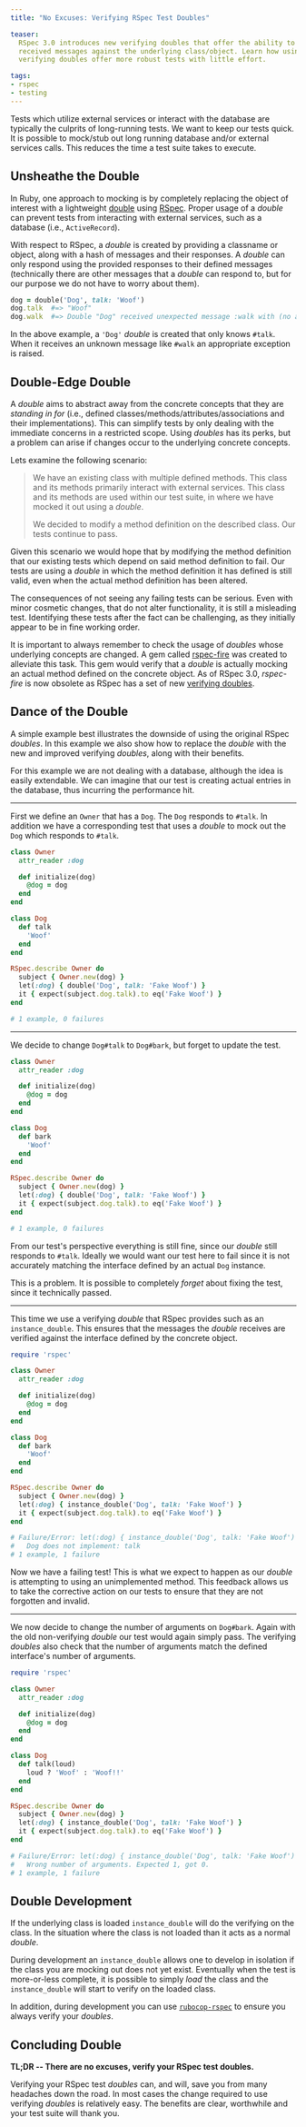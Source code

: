```yaml
---
title: "No Excuses: Verifying RSpec Test Doubles"

teaser:
  RSpec 3.0 introduces new verifying doubles that offer the ability to verify
  received messages against the underlying class/object. Learn how using
  verifying doubles offer more robust tests with little effort.

tags:
- rspec
- testing
---
```


Tests which utilize external services or interact with the database are typically the culprits of long-running tests. We want to keep our tests quick. It is possible to mock/stub out long running database and/or external services calls. This reduces the time a test suite takes to execute.

## Unsheathe the Double

In Ruby, one approach to mocking is by completely replacing the object of interest with a lightweight [double](http://www.rubydoc.info/gems/rspec-mocks/frames#Test_Doubles) using [RSpec](http://rspec.info/). Proper usage of a *double* can prevent tests from interacting with external services, such as a database (i.e., `ActiveRecord`).

With respect to RSpec, a *double* is created by providing a classname or object, along with a hash of messages and their responses. A *double* can only respond using the provided responses to their defined messages (technically there are other messages that a *double* can respond to, but for our purpose we do not have to worry about them).

```ruby
dog = double('Dog', talk: 'Woof')
dog.talk  #=> "Woof"
dog.walk  #=> Double "Dog" received unexpected message :walk with (no args)
```

In the above example, a `'Dog'` *double* is created that only knows `#talk`. When it receives an unknown message like `#walk` an appropriate exception is raised.

## Double-Edge Double
A *double* aims to abstract away from the concrete concepts that they are *standing in for* (i.e., defined classes/methods/attributes/associations and their implementations). This can simplify tests by only dealing with the immediate concerns in a restricted scope. Using *doubles* has its perks, but a problem can arise if changes occur to the underlying concrete concepts.

Lets examine the following scenario:

> We have an existing class with multiple defined methods. This class and its methods primarily interact with external services. This class and its methods are used within our test suite, in where we have mocked it out using a *double*.
>
>We decided to modify a method definition on the described class. Our tests continue to pass.

Given this scenario we would hope that by modifying the method definition that our existing tests which depend on said method definition to fail. Our tests are using a *double* in which the method definition it has defined is still valid, even when the actual method definition has been altered.

The consequences of not seeing any failing tests can be serious. Even with minor cosmetic changes, that do not alter functionality, it is still a misleading test. Identifying these tests after the fact can be challenging, as they initially appear to be in fine working order.

It is important to always remember to check the usage of *doubles* whose underlying concepts are changed. A gem called [rspec-fire](https://github.com/xaviershay/rspec-fire) was created to alleviate this task. This gem would verify that a *double* is actually mocking an actual method defined on the concrete object. As of RSpec 3.0, *rspec-fire* is now obsolete as RSpec has a set of new [verifying doubles](https://relishapp.com/rspec/rspec-mocks/v/3-0/docs/verifying-doubles).

## Dance of the Double

A simple example best illustrates the downside of using the original RSpec *doubles*. In this example we also show how to replace the *double* with the new and improved verifying *doubles*, along with their benefits.

For this example we are not dealing with a database, although the idea is easily extendable. We can imagine that our test is creating actual entries in the database, thus incurring the performance hit.

-----

First we define an `Owner` that has a `Dog`. The `Dog` responds to `#talk`. In addition we have a corresponding test that uses a *double* to mock out the `Dog` which responds to `#talk`.

```ruby
class Owner
  attr_reader :dog

  def initialize(dog)
    @dog = dog
  end
end

class Dog
  def talk
    'Woof'
  end
end

RSpec.describe Owner do
  subject { Owner.new(dog) }
  let(:dog) { double('Dog', talk: 'Fake Woof') }
  it { expect(subject.dog.talk).to eq('Fake Woof') }
end

# 1 example, 0 failures
```

-----

We decide to change `Dog#talk` to `Dog#bark`, but forget to update the test.

```ruby
class Owner
  attr_reader :dog

  def initialize(dog)
    @dog = dog
  end
end

class Dog
  def bark
    'Woof'
  end
end

RSpec.describe Owner do
  subject { Owner.new(dog) }
  let(:dog) { double('Dog', talk: 'Fake Woof') }
  it { expect(subject.dog.talk).to eq('Fake Woof') }
end

# 1 example, 0 failures
```

From our test's perspective everything is still fine, since our *double* still responds to `#talk`. Ideally we would want our test here to fail since it is not accurately matching the interface defined by an actual `Dog` instance.

This is a problem. It is possible to completely *forget* about fixing the test, since it technically passed.

-----

This time we use a verifying *double* that RSpec provides such as an `instance_double`. This ensures that the messages the *double* receives are verified against the interface defined by the concrete object.

```ruby
require 'rspec'

class Owner
  attr_reader :dog

  def initialize(dog)
    @dog = dog
  end
end

class Dog
  def bark
    'Woof'
  end
end

RSpec.describe Owner do
  subject { Owner.new(dog) }
  let(:dog) { instance_double('Dog', talk: 'Fake Woof') }
  it { expect(subject.dog.talk).to eq('Fake Woof') }
end

# Failure/Error: let(:dog) { instance_double('Dog', talk: 'Fake Woof') }
#   Dog does not implement: talk
# 1 example, 1 failure
```

Now we have a failing test! This is what we expect to happen as our *double* is attempting to using an unimplemented method. This feedback allows us to take the corrective action on our tests to ensure that they are not forgotten and invalid.

-----

We now decide to change the number of arguments on `Dog#bark`. Again with the old non-verifying *double* our test would again simply pass. The verifying *doubles* also check that the number of arguments match the defined interface's number of arguments.

```ruby
require 'rspec'

class Owner
  attr_reader :dog

  def initialize(dog)
    @dog = dog
  end
end

class Dog
  def talk(loud)
    loud ? 'Woof' : 'Woof!!'
  end
end

RSpec.describe Owner do
  subject { Owner.new(dog) }
  let(:dog) { instance_double('Dog', talk: 'Fake Woof') }
  it { expect(subject.dog.talk).to eq('Fake Woof') }
end

# Failure/Error: let(:dog) { instance_double('Dog', talk: 'Fake Woof') }
#   Wrong number of arguments. Expected 1, got 0.
# 1 example, 1 failure
```

## Double Development

If the underlying class is loaded `instance_double` will do the verifying on the class. In the situation where the class is not loaded than it acts as a normal *double*.

During development an `instance_double` allows one to develop in isolation if the class you are mocking out does not yet exist. Eventually when the test is more-or-less complete, it is possible to simply *load* the class and the `instance_double` will start to verify on the loaded class.

In addition, during development you can use [`rubocop-rspec`](https://github.com/nevir/rubocop-rspec/blob/master/lib/rubocop/cop/rspec/verified_doubles.rb) to ensure you always verify your *doubles*.

## Concluding Double

**TL;DR -- There are no excuses, verify your RSpec test doubles.**

Verifying your RSpec test *doubles* can, and will, save you from many headaches down the road. In most cases the change required to use verifying *doubles* is relatively easy. The benefits are clear, worthwhile and your test suite will thank you.
